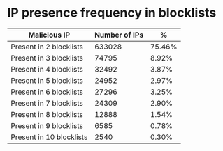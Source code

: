 # IP presence frequency in blocklists
| Malicious IP | Number of IPs | % |
|----|----|----|
| Present in 2 blocklists | 633028 | 75.46% |
| Present in 3 blocklists | 74795 | 8.92% |
| Present in 4 blocklists | 32492 | 3.87% |
| Present in 5 blocklists | 24952 | 2.97% |
| Present in 6 blocklists | 27296 | 3.25% |
| Present in 7 blocklists | 24309 | 2.90% |
| Present in 8 blocklists | 12888 | 1.54% |
| Present in 9 blocklists | 6585 | 0.78% |
| Present in 10 blocklists | 2540 | 0.30% |
